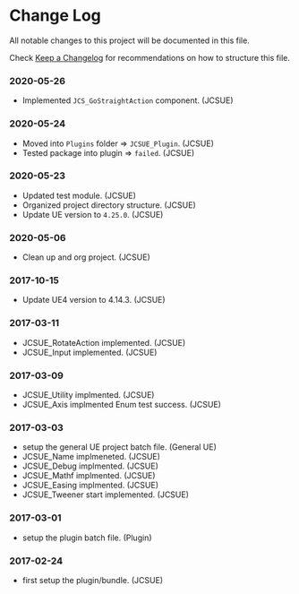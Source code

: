 # Change Log

All notable changes to this project will be documented in this file.

Check [Keep a Changelog](http://keepachangelog.com/) for recommendations on how to structure this file.


### 2020-05-26

* Implemented `JCS_GoStraightAction` component. (JCSUE)

### 2020-05-24

* Moved into `Plugins` folder => `JCSUE_Plugin`. (JCSUE)
* Tested package into plugin => `failed`. (JCSUE)

### 2020-05-23

* Updated test module. (JCSUE)
* Organized project directory structure. (JCSUE)
* Update UE version to `4.25.0`. (JCSUE)

### 2020-05-06

* Clean up and org project. (JCSUE)

### 2017-10-15

* Update UE4 version to 4.14.3. (JCSUE)

### 2017-03-11

* JCSUE_RotateAction implemented. (JCSUE)
* JCSUE_Input implemented. (JCSUE)

### 2017-03-09

* JCSUE_Utility implmented. (JCSUE)
* JCSUE_Axis implmented Enum test success. (JCSUE)

### 2017-03-03

* setup the general UE project batch file. (General UE)
* JCSUE_Name implmeneted. (JCSUE)
* JCSUE_Debug implmented. (JCSUE)
* JCSUE_Mathf implmented. (JCSUE)
* JCSUE_Easing implmented. (JCSUE)
* JCSUE_Tweener start implemented. (JCSUE)

### 2017-03-01

* setup the plugin batch file. (Plugin)

### 2017-02-24

* first setup the plugin/bundle. (JCSUE)
